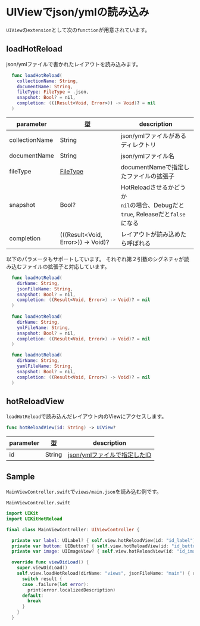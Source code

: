 # UIViewでjson/ymlの読み込み

`UIView`の`extension`として次の`function`が用意されています。

## loadHotReload

json/ymlファイルで書かれたレイアウトを読み込みます。

```swift
  func loadHotReload(
    collectionName: String, 
    documentName: String, 
    fileType: FileType = .json, 
    snapshot: Bool? = nil, 
    completion: (((Result<Void, Error>)) -> Void)? = nil
  )
```

|  parameter | 型 | description |
| ---- | ---- | ---- |
| collectionName | String | json/ymlファイルがあるディレクトリ |
| documentName | String | json/ymlファイル名 |
| fileType | [FileType](1-999.parameter.md#FileType) | documentNameで指定したファイルの拡張子 |
| snapshot | Bool? | HotReloadさせるかどうか <br> `nil`の場合、Debugだと`true`, Releaseだと`false`になる|
| completion | (((Result<Void, Error>)) -> Void)? | レイアウトが読み込めたら呼ばれる|

以下のパラメータもサポートしています。
それぞれ第２引数のシグネチャが読み込むファイルの拡張子と対応しています。

```swift
  func loadHotReload(
    dirName: String, 
    jsonFileName: String, 
    snapshot: Bool? = nil, 
    completion: ((Result<Void, Error>) -> Void)? = nil
  ) 
  
  func loadHotReload(
    dirName: String, 
    ymlFileName: String, 
    snapshot: Bool? = nil, 
    completion: ((Result<Void, Error>) -> Void)? = nil
  )

  func loadHotReload(
    dirName: String, 
    yamlFileName: String, 
    snapshot: Bool? = nil, 
    completion: ((Result<Void, Error>) -> Void)? = nil
  )
```

## hotReloadView

`loadHotReload`で読み込んだレイアウト内のViewにアクセスします。

```swift
func hotReloadView(id: String) -> UIView?
```

|  parameter | 型 | description |
| ---- | ---- | ---- |
| id | String | [json/ymlファイルで指定したID](2-2.view.md##parameter) |


## Sample
`MainViewController.swift`で`views/main.json`を読み込む例です。

`MainViewController.swift`

```swift 
import UIKit
import UIKitHotReload

final class MainViewController: UIViewController {

  private var label: UILabel? { self.view.hotReloadView(id: "id_label") as? UILabel }
  private var button: UIButton? { self.view.hotReloadView(id: "id_button") as? UIButton }
  private var image: UIImageView? { self.view.hotReloadView(id: "id_image") as? UIImageView }

  override func viewDidLoad() {
    super.viewDidLoad()
    self.view.loadHotReload(dirName: "views", jsonFileName: "main") { result in
      switch result {
      case .failure(let error):
        print(error.localizedDescription)
      default:
        break
      }
    }
  }
```